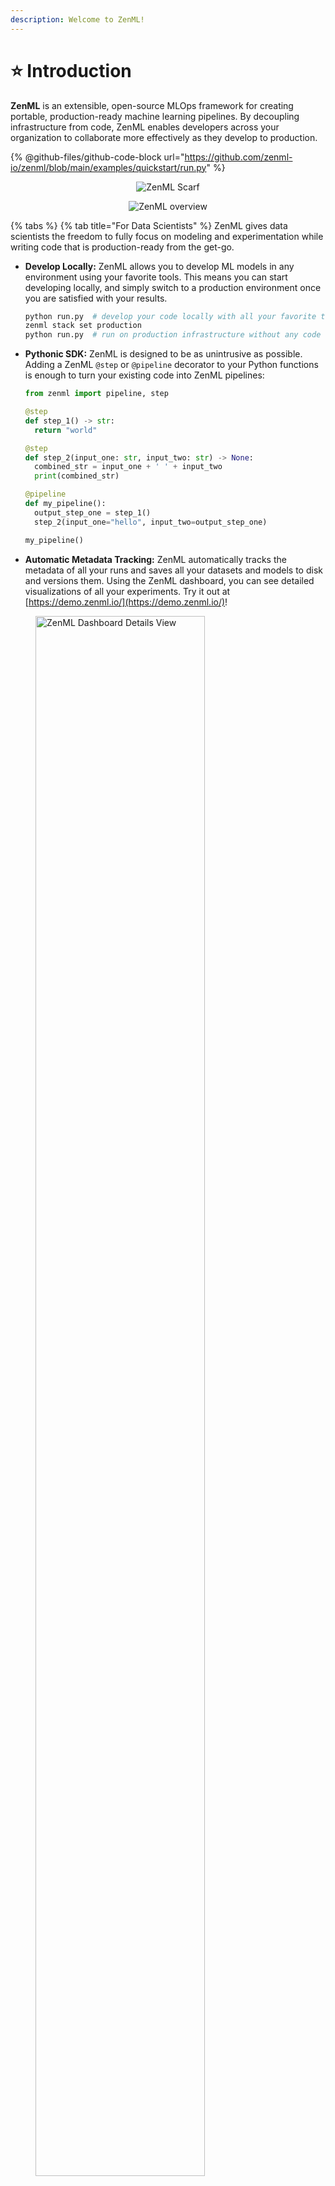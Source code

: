 ```yaml
---
description: Welcome to ZenML!
---
```


# ⭐ Introduction

**ZenML** is an extensible, open-source MLOps framework for creating portable, production-ready machine learning pipelines. By decoupling infrastructure from code, ZenML enables developers across your organization to collaborate more effectively as they develop to production.

{% @github-files/github-code-block url="https://github.com/zenml-io/zenml/blob/main/examples/quickstart/run.py" %}

<div align="center" data-full-width="true">

<figure><img src="https://static.scarf.sh/a.png?x-pxid=f0b4f458-0a54-4fcd-aa95-d5ee424815bc" alt="ZenML Scarf"><figcaption></figcaption></figure>

 

<figure><img src=".gitbook/assets/intro-zenml-overview.png" alt="ZenML overview"><figcaption></figcaption></figure>

</div>

{% tabs %}
{% tab title="For Data Scientists" %}
ZenML gives data scientists the freedom to fully focus on modeling and experimentation while writing code that is production-ready from the get-go.

*   **Develop Locally:** ZenML allows you to develop ML models in any environment using your favorite tools. This means you can start developing locally, and simply switch to a production environment once you are satisfied with your results.

    ```bash
    python run.py  # develop your code locally with all your favorite tools
    zenml stack set production
    python run.py  # run on production infrastructure without any code changes
    ```
*   **Pythonic SDK:** ZenML is designed to be as unintrusive as possible. Adding a ZenML `@step` or `@pipeline` decorator to your Python functions is enough to turn your existing code into ZenML pipelines:

    ```python
    from zenml import pipeline, step

    @step
    def step_1() -> str:
      return "world"

    @step
    def step_2(input_one: str, input_two: str) -> None:
      combined_str = input_one + ' ' + input_two
      print(combined_str)

    @pipeline
    def my_pipeline():
      output_step_one = step_1()
      step_2(input_one="hello", input_two=output_step_one)

    my_pipeline()
    ```
* **Automatic Metadata Tracking:** ZenML automatically tracks the metadata of all your runs and saves all your datasets and models to disk and versions them. Using the ZenML dashboard, you can see detailed visualizations of all your experiments. Try it out at [https://demo.zenml.io/](https://demo.zenml.io/)!

<figure><img src=".gitbook/assets/intro_dashboard_details.png" alt="ZenML Dashboard Details View" width="80%"><figcaption></figcaption></figure>

{% hint style="info" %}
ZenML integrates seamlessly with many popular open-source tools, so you can also combine ZenML with other popular experiment tracking tools like [Weights & Biases](user-guide/component-guide/experiment-trackers/wandb.md), [MLflow](user-guide/component-guide/experiment-trackers/mlflow.md), or [Neptune](user-guide/component-guide/experiment-trackers/neptune.md) for even better reproducibility.
{% endhint %}

:rocket: **Learn More**

\{% @github-files/github-code-block url="https://github.com/zenml-io/zenml/blob/main/examples/quickstart/run.py" %\}

\{% @github-files/github-code-block url="https://github.com/zenml-io/zenml/blob/main/examples/quickstart/run.py" %\}

Ready to develop production-ready code with ZenML? Here is a collection of pages you can take a look at next:

<table data-view="cards"><thead><tr><th></th><th></th><th data-hidden></th><th data-hidden data-card-target data-type="content-ref"></th></tr></thead><tbody><tr><td><span data-gb-custom-inline data-tag="emoji" data-code="1f9f1">🧱</span> <mark style="color:purple;"><strong>Core Concepts</strong></mark></td><td>Understand the core concepts behind ZenML.</td><td></td><td><a href="getting-started/core-concepts.md">core-concepts.md</a></td></tr><tr><td><span data-gb-custom-inline data-tag="emoji" data-code="1f423">🐣</span> <mark style="color:purple;"><strong>Starter Guide</strong></mark></td><td>Get started with ZenML and learn how to build your first pipeline and stack.</td><td></td><td><a href="user-guide/starter-guide/starter-guide.md">starter-guide.md</a></td></tr><tr><td><span data-gb-custom-inline data-tag="emoji" data-code="1f3c3">🏃</span> <mark style="color:purple;"><strong>Quickstart (in Colab)</strong></mark></td><td>Build your first ZenML pipeline and deploy it in the cloud.</td><td></td><td><a href="https://colab.research.google.com/github/zenml-io/zenml/blob/main/examples/quickstart/notebooks/quickstart.ipynb">https://colab.research.google.com/github/zenml-io/zenml/blob/main/examples/quickstart/notebooks/quickstart.ipynb</a></td></tr></tbody></table>
{% endtab %}

{% tab title="For ML Engineers" %}
ZenML empowers ML engineers to take ownership of the entire ML lifecycle end-to-end. Adopting ZenML means fewer handover points and more visibility on what is happening in your organization.

*   **ML Lifecycle Management:** ZenML's abstractions enable you to manage sophisticated ML setups with ease. After you define your ML workflows as [Pipelines](getting-started/core-concepts.md#1-development) and your development, staging, and production infrastructures as [Stacks](getting-started/core-concepts.md#2-execution), you can move entire ML workflows to different environments in seconds.

    ```bash
    zenml stack set staging
    python run.py  # test your workflows on staging infrastructure
    zenml stack set production
    python run.py  # run your workflows in production
    ```
* **Reproducibility:** ZenML enables you to painlessly reproduce previous results by automatically tracking and versioning all stacks, pipelines, artifacts, and source code. In the ZenML dashboard, you can get an overview of everything that has happened and drill down into detailed lineage visualizations. Try it out at [https://demo.zenml.io/](https://demo.zenml.io/)!

<figure><img src=".gitbook/assets/intro_dashboard.png" alt="ZenML Dashboard Overview" width="70%"><figcaption></figcaption></figure>

<figure><img src=".gitbook/assets/intro_dashboard_details.png" alt="ZenML Dashboard Details View" width="80%"><figcaption></figcaption></figure>

*   **Automated Deployments:** With ZenML, you no longer need to upload custom Docker images to the cloud whenever you want to deploy a new model to production. Simply define your ML workflow as a ZenML pipeline, let ZenML handle the containerization, and have your model automatically deployed to a highly scalable Kubernetes deployment service like [Seldon](user-guide/component-guide/model-deployers/seldon.md).

    ```python
    from zenml.integrations.seldon.steps import seldon_model_deployer_step
    from my_organization.steps import data_loader_step, model_trainer_step

    @pipeline
    def my_pipeline():
      data = data_loader_step()
      model = model_trainer_step(data)
      seldon_model_deployer_step(model)
    ```

:rocket: **Learn More**

Ready to manage your ML lifecycles end-to-end with ZenML? Here is a collection of pages you can take a look at next:

<table data-view="cards"><thead><tr><th></th><th></th><th data-hidden></th><th data-hidden data-card-target data-type="content-ref"></th></tr></thead><tbody><tr><td><span data-gb-custom-inline data-tag="emoji" data-code="1f423">🐣</span> <mark style="color:purple;"><strong>Starter Guide</strong></mark></td><td>Get started with ZenML and learn how to build your first pipeline and stack.</td><td></td><td><a href="user-guide/starter-guide/starter-guide.md">starter-guide.md</a></td></tr><tr><td><span data-gb-custom-inline data-tag="emoji" data-code="1f414">🐔</span> <mark style="color:purple;"><strong>Advanced Guide</strong></mark></td><td>Discover advanced ZenML features like config management and containerization.</td><td></td><td><a href="user-guide/advanced-guide/advanced-guide.md">advanced-guide.md</a></td></tr><tr><td><span data-gb-custom-inline data-tag="emoji" data-code="1f9d1-1f3eb">🧑🏫</span> <mark style="color:purple;"><strong>Examples</strong></mark></td><td>Explore ZenML through practical use-case examples.</td><td></td><td><a href="learning/projects/projects.md">projects.md</a></td></tr></tbody></table>
{% endtab %}

{% tab title="For MLOps Platform Engineers" %}
ZenML enables MLOps infrastructure experts to define, deploy, and manage sophisticated production environments that are easy to share with colleagues.

*   **Built-in Deployment:** ZenML can be deployed on any cloud provider and provides many Terraform-based utility functions to deploy other MLOps tools or even entire MLOps stacks:

    ```bash
    zenml deploy --provider aws  # Deploy ZenML to any cloud
    zenml orchestrator deploy kfp --flavor kubeflow --cloud gcp  # Deploy MLOps tools and infrastructure to any cloud
    zenml stack recipe deploy gcp-vertexai  # Deploy entire MLOps stacks at once
    ```
*   **Standardization:** With ZenML, you can standardize MLOps infrastructure and tooling across your organization. Simply register your staging and production environments as ZenML stacks and invite your colleagues to run ML workflows on them.

    ```bash
    zenml orchestrator register kfp_orchestrator -f kubeflow  # Register MLOps tools and infrastructure
    zenml stack register production --orchestrator kubeflow ...  # Register your production environment
    zenml stack share production  # Make it available to your colleagues
    ```
* Registering your environments as ZenML stacks also enables you to browse and explore them in a convenient user interface. Try it out at [https://demo.zenml.io/](https://demo.zenml.io/)!

<figure><img src=".gitbook/assets/intro_dashboard_stacks.png" alt="ZenML Dashboard Stacks View" width="80%"><figcaption></figcaption></figure>

*   **No Vendor Lock-In:** Since infrastructure is decoupled from code, ZenML gives you the freedom to switch to a different tooling stack whenever it suits you. By avoiding vendor lock-in, you have the flexibility to transition between cloud providers or services, ensuring that you receive the best performance and pricing available in the market at any time.

    ```bash
    zenml stack set gcp
    python run.py  # Run your ML workflows in GCP
    zenml stack set aws
    python run.py  # Now your ML workflow runs in AWS
    ```

:rocket: **Learn More**

Ready to deploy and manage your MLOps infrastructure with ZenML? Here is a collection of pages you can take a look at next:

<table data-view="cards"><thead><tr><th></th><th></th><th data-hidden></th><th data-hidden data-card-target data-type="content-ref"></th></tr></thead><tbody><tr><td><span data-gb-custom-inline data-tag="emoji" data-code="1f3d7">🏗</span> <mark style="color:purple;"><strong>Platform Guide</strong></mark></td><td>Set up and manage production-ready infrastructure with ZenML.</td><td></td><td><a href="platform-guide/set-up-your-mlops-platform/set-up-your-mlops-platform.md">set-up-your-mlops-platform.md</a></td></tr><tr><td><span data-gb-custom-inline data-tag="emoji" data-code="1f4cb">📋</span> <mark style="color:purple;"><strong>Component Guide</strong></mark></td><td>Explore the existing infrastructure and tooling integrations of ZenML.</td><td></td><td><a href="user-guide/component-guide/component-guide.md">component-guide.md</a></td></tr><tr><td><span data-gb-custom-inline data-tag="emoji" data-code="1f64b">🙋</span> <mark style="color:purple;"><strong>FAQ</strong></mark></td><td>Find answers to the most frequently asked questions.</td><td></td><td><a href="reference/faq.md">faq.md</a></td></tr></tbody></table>
{% endtab %}
{% endtabs %}
